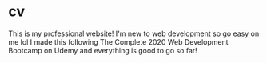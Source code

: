 # cv
This is my professional website!
I'm new to web development so go easy on me lol 
I made this following The Complete 2020 Web Development Bootcamp on Udemy and everything is good to go so far!
